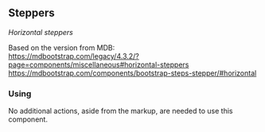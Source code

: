 ## Steppers

_Horizontal steppers_

Based on the version from MDB:<br>
https://mdbootstrap.com/legacy/4.3.2/?page=components/miscellaneous#horizontal-steppers
https://mdbootstrap.com/components/bootstrap-steps-stepper/#horizontal

### Using

No additional actions, aside from the markup, are needed to use this component.

